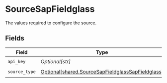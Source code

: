 # SourceSapFieldglass

The values required to configure the source.


## Fields

| Field                                                                                                            | Type                                                                                                             | Required                                                                                                         | Description                                                                                                      |
| ---------------------------------------------------------------------------------------------------------------- | ---------------------------------------------------------------------------------------------------------------- | ---------------------------------------------------------------------------------------------------------------- | ---------------------------------------------------------------------------------------------------------------- |
| `api_key`                                                                                                        | *Optional[str]*                                                                                                  | :heavy_check_mark:                                                                                               | API Key                                                                                                          |
| `source_type`                                                                                                    | [Optional[shared.SourceSapFieldglassSapFieldglass]](undefined/models/shared/sourcesapfieldglasssapfieldglass.md) | :heavy_check_mark:                                                                                               | N/A                                                                                                              |